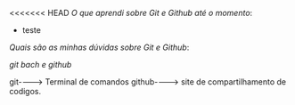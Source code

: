 <<<<<<< HEAD
*O que aprendi sobre Git e Github até o momento*:
- teste


*Quais são as minhas dúvidas sobre Git e Github*:


*git bach e github*

git----> Terminal de comandos
github----> site de compartilhamento de codigos.

